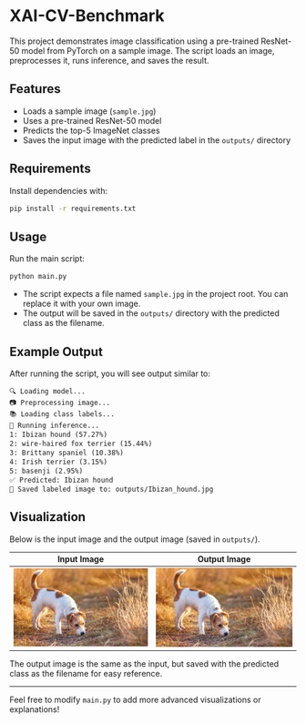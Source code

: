 # XAI-CV-Benchmark

This project demonstrates image classification using a pre-trained ResNet-50 model from PyTorch on a sample image. The script loads an image, preprocesses it, runs inference, and saves the result.

## Features
- Loads a sample image (`sample.jpg`)
- Uses a pre-trained ResNet-50 model
- Predicts the top-5 ImageNet classes
- Saves the input image with the predicted label in the `outputs/` directory

## Requirements
Install dependencies with:
```bash
pip install -r requirements.txt
```

## Usage
Run the main script:
```bash
python main.py
```

- The script expects a file named `sample.jpg` in the project root. You can replace it with your own image.
- The output will be saved in the `outputs/` directory with the predicted class as the filename.

## Example Output
After running the script, you will see output similar to:
```
🔍 Loading model...
📷 Preprocessing image...
📚 Loading class labels...
🧠 Running inference...
1: Ibizan hound (57.27%)
2: wire-haired fox terrier (15.44%)
3: Brittany spaniel (10.38%)
4: Irish terrier (3.15%)
5: basenji (2.95%)
✅ Predicted: Ibizan hound
📁 Saved labeled image to: outputs/Ibizan_hound.jpg
```

## Visualization
Below is the input image and the output image (saved in `outputs/`).

| Input Image | Output Image |
|-------------|--------------|
| ![](sample.jpg) | ![](outputs/Ibizan_hound.jpg) |

The output image is the same as the input, but saved with the predicted class as the filename for easy reference.

---
Feel free to modify `main.py` to add more advanced visualizations or explanations! 